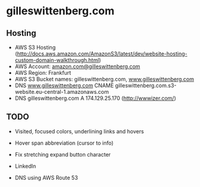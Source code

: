 # gilleswittenberg.com

## Hosting

- AWS S3 Hosting (http://docs.aws.amazon.com/AmazonS3/latest/dev/website-hosting-custom-domain-walkthrough.html)
- AWS Account: amazon.com@gilleswittenberg.com
- AWS Region: Frankfurt
- AWS S3 Bucket names: gilleswittenberg.com, www.gilleswittenberg.com
- DNS www.gilleswittenberg.com CNAME gilleswittenberg.com.s3-website.eu-central-1.amazonaws.com
- DNS gilleswittenberg.com A 174.129.25.170 (http://wwwizer.com/)


## TODO

- Visited, focused colors, underlining links and hovers
- Hover span abbreviation (cursor to info)
- Fix stretching expand button character

- LinkedIn
- DNS using AWS Route 53
